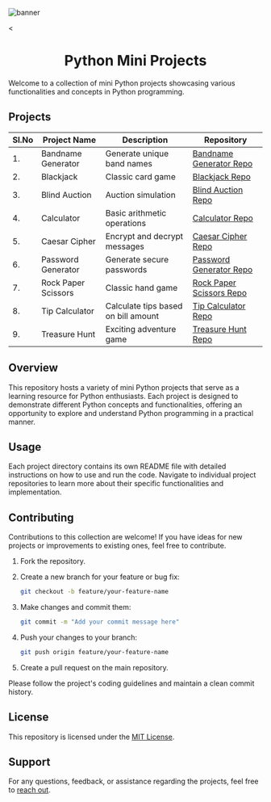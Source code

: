 ![banner](https://www.infopulse.com/uploads/media/open-source-who-benefits-from-it-most-of-all-1920x528_1.webp)

<<h1 align="center">Python Mini Projects</h1>

Welcome to a collection of mini Python projects showcasing various functionalities and concepts in Python programming.

## Projects

| Sl.No | Project Name        | Description                         | Repository                                                                                                  |
| ----- | ------------------- | ----------------------------------- | ----------------------------------------------------------------------------------------------------------- |
| 1.    | Bandname Generator  | Generate unique band names          | [Bandname Generator Repo](https://github.com/Rahmaaaan/mini_python_projects/tree/main/Bandname_Generator)   |
| 2.    | Blackjack           | Classic card game                   | [Blackjack Repo](https://github.com/Rahmaaaan/mini_python_projects/tree/main/Blackjack)                     |
| 3.    | Blind Auction       | Auction simulation                  | [Blind Auction Repo](https://github.com/Rahmaaaan/mini_python_projects/tree/main/Blind_Auction)             |
| 4.    | Calculator          | Basic arithmetic operations         | [Calculator Repo](https://github.com/Rahmaaaan/mini_python_projects/tree/main/Calculator)                   |
| 5.    | Caesar Cipher       | Encrypt and decrypt messages        | [Caesar Cipher Repo](https://github.com/Rahmaaaan/mini_python_projects/tree/main/Caesar_Cipher)             |
| 6.    | Password Generator  | Generate secure passwords           | [Password Generator Repo](https://github.com/Rahmaaaan/mini_python_projects/tree/main/Password_Generator)   |
| 7.    | Rock Paper Scissors | Classic hand game                   | [Rock Paper Scissors Repo](https://github.com/Rahmaaaan/mini_python_projects/tree/main/Rock_Paper_Scissors) |
| 8.    | Tip Calculator      | Calculate tips based on bill amount | [Tip Calculator Repo](https://github.com/Rahmaaaan/mini_python_projects/tree/main/Tip_Calculator)           |
| 9.    | Treasure Hunt       | Exciting adventure game             | [Treasure Hunt Repo](https://github.com/Rahmaaaan/mini_python_projects/tree/main/Treasure_Hunt)             |

## Overview

This repository hosts a variety of mini Python projects that serve as a learning resource for Python enthusiasts. Each project is designed to demonstrate different Python concepts and functionalities, offering an opportunity to explore and understand Python programming in a practical manner.

## Usage

Each project directory contains its own README file with detailed instructions on how to use and run the code. Navigate to individual project repositories to learn more about their specific functionalities and implementation.

## Contributing

Contributions to this collection are welcome! If you have ideas for new projects or improvements to existing ones, feel free to contribute.

1. Fork the repository.
2. Create a new branch for your feature or bug fix:

   ```bash
   git checkout -b feature/your-feature-name
   ```

3. Make changes and commit them:

   ```bash
   git commit -m "Add your commit message here"
   ```

4. Push your changes to your branch:

   ```bash
   git push origin feature/your-feature-name
   ```

5. Create a pull request on the main repository.

Please follow the project's coding guidelines and maintain a clean commit history.

## License

This repository is licensed under the [MIT License](LICENSE).

## Support

For any questions, feedback, or assistance regarding the projects, feel free to [reach out](mailto:therahman14@gmail.com).

